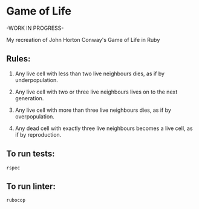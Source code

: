 # Game of Life

-WORK IN PROGRESS-

My recreation of John Horton Conway's Game of Life in Ruby

## Rules:

1. Any live cell with less than two live neighbours dies, as if by underpopulation.

2. Any live cell with two or three live neighbours lives on to the next generation.

3. Any live cell with more than three live neighbours dies, as if by overpopulation.

4. Any dead cell with exactly three live neighbours becomes a live cell, as if by reproduction.

## To run tests:

`rspec`

## To run linter:

`rubocop`
